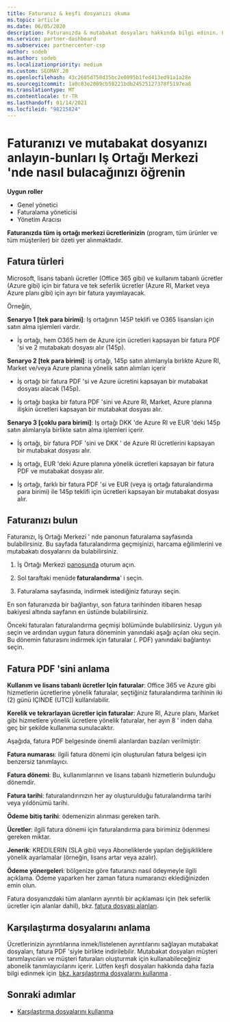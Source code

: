 ```yaml
---
title: Faturanız & keşfi dosyanızı okuma
ms.topic: article
ms.date: 06/05/2020
description: Faturanızda & mutabakat dosyaları hakkında bilgi edinin. Faturanızda, bu aylık dönem için program, ürün ve müşteriler genelinde Iş Ortağı Merkezi ücretleri gösterilmektedir.
ms.service: partner-dashboard
ms.subservice: partnercenter-csp
author: sodeb
ms.author: sodeb
ms.localizationpriority: medium
ms.custom: SEOMAY.20
ms.openlocfilehash: 43c2605d750d35bc2e0095b1fed413ed91a1a28e
ms.sourcegitcommit: 1a0c83e2089cb58221bdb24525127378f5197ea8
ms.translationtype: MT
ms.contentlocale: tr-TR
ms.lasthandoff: 01/14/2021
ms.locfileid: "98215824"
---
```

# <a name="understand-your-bill-and-reconciliation-file---learn-how-to-find-them-in-partner-center"></a>Faturanızı ve mutabakat dosyanızı anlayın-bunları Iş Ortağı Merkezi 'nde nasıl bulacağınızı öğrenin


**Uygun roller**

- Genel yönetici
- Faturalama yöneticisi
- Yönetim Aracısı


**Faturanızda** **tüm iş ortağı merkezi ücretlerinizin** (program, tüm ürünler ve tüm müşteriler) bir özeti yer alınmaktadır. 

## <a name="invoice-types"></a>Fatura türleri

Microsoft, lisans tabanlı ücretler (Office 365 gibi) ve kullanım tabanlı ücretler (Azure gibi) için bir fatura ve tek seferlik ücretler (Azure RI, Market veya Azure planı gibi) için ayrı bir fatura yayımlayacak.

Örneğin,  

**Senaryo 1 [tek para birimi]**: Iş ortağının 145P teklifi ve O365 lisansları için satın alma işlemleri vardır.  

- İş ortağı, hem O365 hem de Azure için ücretleri kapsayan bir fatura PDF 'si ve 2 mutabakatı dosyası alır (145p).  

**Senaryo 2 [tek para birimi]**: iş ortağı, 145p satın alımlarıyla bırlıkte Azure RI, Market ve/veya Azure planına yönelik satın alımları içerir

- İş ortağı bir fatura PDF 'si ve Azure ücretini kapsayan bir mutabakat dosyası alacak (145p). 

- İş ortağı başka bir fatura PDF 'sini ve Azure RI, Market, Azure planına ilişkin ücretleri kapsayan bir mutabakat dosyası alır. 

**Senaryo 3 [çoklu para birimi]**: Iş ortağı DKK 'de Azure RI ve EUR 'deki 145p satın alımlarıyla birlikte satın alma işlemleri içerir.

- İş ortağı, bir fatura PDF 'sini ve DKK ' de Azure RI ücretlerini kapsayan bir mutabakat dosyası alır. 

- İş ortağı, EUR 'deki Azure planına yönelik ücretleri kapsayan bir fatura PDF ve mutabakat dosyası alır. 

- İş ortağı, farklı bir fatura PDF 'si ve EUR (veya iş ortağı faturalandırma para birimi) ile 145p teklifi için ücretleri kapsayan bir mutabakat dosyası alır. 

## <a name="find-your-bill"></a>Faturanızı bulun 

Faturanızı, Iş Ortağı Merkezi ' nde panonun faturalama sayfasında bulabilirsiniz. Bu sayfada faturalandırma geçmişinizi, harcama eğilimlerini ve mutabakatı dosyalarını da bulabilirsiniz. 

1. İş Ortağı Merkezi [panosunda](https://partner.microsoft.com/dashboard/home) oturum açın. 

2. Sol taraftaki menüde **faturalandırma**' i seçin. 

3. Faturalama sayfasında, indirmek istediğiniz faturayı seçin. 

En son faturanızda bir bağlantıyı, son fatura tarihinden itibaren hesap bakiyesi altında sayfanın en üstünde bulabilirsiniz. 

Önceki faturaları faturalandırma geçmişi bölümünde bulabilirsiniz. Uygun yılı seçin ve ardından uygun fatura döneminin yanındaki aşağı açılan oku seçin. Bu dönemin faturasını indirmek için faturalar (. PDF) yanındaki bağlantıyı seçin. 

## <a name="understanding-invoice-pdf"></a>Fatura PDF 'sini anlama 

**Kullanım ve lisans tabanlı ücretler Için faturalar**: Office 365 ve Azure gibi hizmetlerin ücretlerine yönelik faturalar, seçtiğiniz faturalandırma tarihinin iki (2) günü IÇINDE (UTC]) kullanılabilir.  

**Kerelik ve tekrarlayan ücretler için faturalar**: Azure RI, Azure planı, Market gibi hizmetlere yönelik ücretlere yönelik faturalar, her ayın 8 ' inden daha geç bir şekilde kullanıma sunulacaktır.  

Aşağıda, fatura PDF belgesinde önemli alanlardan bazıları verilmiştir:

**Fatura numarası**: ilgili fatura dönemi için oluşturulan fatura belgesi için benzersiz tanımlayıcı. 

**Fatura dönemi**: Bu, kullanımlarının ve lisans tabanlı hizmetlerin bulunduğu dönemdir. 

**Fatura tarihi**: faturalandırınızın her ay oluşturulduğu faturalandırma tarihi veya yıldönümü tarihi. 

**Ödeme bitiş tarihi**: ödemenizin alınması gereken tarih. 

**Ücretler**: ilgili fatura dönemi için faturalandırma para biriminiz ödenmesi gereken miktar. 

**Jenerik**: KREDILERIN (SLA gibi) veya Aboneliklerde yapılan değişikliklere yönelik ayarlamalar (örneğin, lisans artar veya azalır). 

**Ödeme yönergeleri**: bölgenize göre faturanızı nasıl ödeymeyle ilgili açıklama. Ödeme yaparken her zaman fatura numaranızı eklediğinizden emin olun. 

Fatura dosyanızdaki tüm alanların ayrıntılı bir açıklaması için (tek seferlik ücretler için alanlar dahil), bkz. [fatura dosyası alanları](invoice-file.md). 

## <a name="understand-reconciliation-files"></a>Karşılaştırma dosyalarını anlama

 Ücretlerinizin ayrıntılarına inmek/listelenen ayrıntılarını sağlayan mutabakat dosyaları, fatura PDF 'siyle birlikte indirilebilir. Mutabakat dosyaları müşteri tanımlayıcıları ve müşteri faturaları oluşturmak için kullanabileceğiniz abonelik tanımlayıcılarını içerir. Lütfen keşfi dosyaları hakkında daha fazla bilgi edinmek için  [bkz. karşılaştırma dosyalarını kullanma](use-the-reconciliation-files.md) . 

## <a name="next-steps"></a>Sonraki adımlar

- [Karşılaştırma dosyalarını kullanma](use-the-reconciliation-files.md)